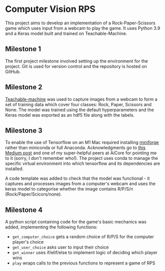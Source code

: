 # Computer Vision RPS

This project aims to develop an implementation of a Rock-Paper-Scissors game which uses input from a webcam to play the game. 
It uses Python 3.9 and a Keras model built and trained on Teachable-Machine.

## Milestone 1

The first project milestone involved setting up the environment for the project. Git is used for version control and the repository is hosted on GitHub.

## Milestone 2

[Teachable-machine](https://teachablemachine.withgoogle.com/) was used to capture images from a webcam to form a set of training data which cover four classes: Rock, Paper, Scissors and None. The model was trained using the default hyperparameters and the Keras model was exported as an hdf5 file along with the labels.

## Milestone 3

To enable the use of Tensorflow on an M1 Mac required installing [miniforge](https://github.com/conda-forge/miniforge) rather than miniconda or full Anaconda. Acknowledgments go to [this Medium post](https://www.mrdbourke.com/setup-apple-m1-pro-and-m1-max-for-machine-learning-and-data-science/) and one of my super-helpful peers at AiCore for pointing me to it (sorry, I don't remember who!). The project uses conda to manage the specific virtual environment into which tensorflow and its dependencies are installed.

A code template was added to check that the model was functional - it captures and processes images from a computer's webcam and uses the keras model to categorise whether the image contains R/P/S/n (Rock/Paper/Scicors/none).

## Milestone 4

A python script containing code for the game's basic mechanics was added, implementing the following functions:

- `get_computer_choice`   gets a random choice of R/P/S for the computer player's choice
- `get_user_choice`   asks user to input their choice
- `get_winner`    uses if/elif/else to implement logic of deciding which player wins
- `play`  wraps calls to the previous functions to represent a game of RPS
